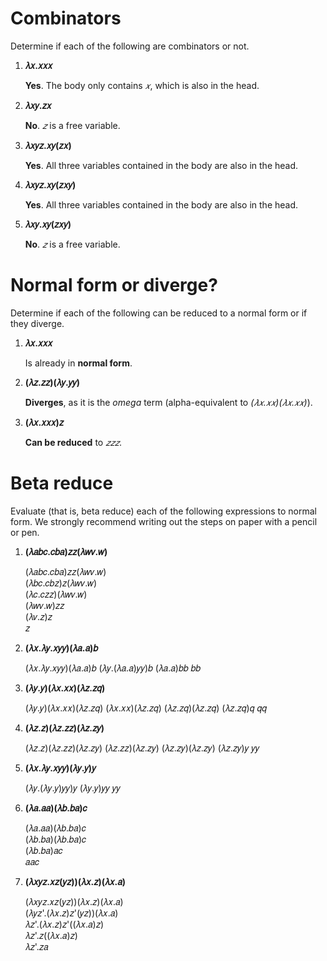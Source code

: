 # Combinators

Determine if each of the following are combinators or not.

1. **𝜆𝑥.𝑥𝑥𝑥**

   **Yes**. The body only contains *𝑥*, which is also in the head.

2. **𝜆𝑥𝑦.𝑧𝑥**

   **No**. *𝑧* is a free variable.

3. **𝜆𝑥𝑦𝑧.𝑥𝑦(𝑧𝑥)**

   **Yes**. All three variables contained in the body are also in the head.

4. **𝜆𝑥𝑦𝑧.𝑥𝑦(𝑧𝑥𝑦)**

   **Yes**. All three variables contained in the body are also in the head.

5. **𝜆𝑥𝑦.𝑥𝑦(𝑧𝑥𝑦)**

   **No**. *𝑧* is a free variable.

# Normal form or diverge?

Determine if each of the following can be reduced to a normal form or if they diverge.

1. **𝜆𝑥.𝑥𝑥𝑥**

   Is already in **normal form**.

2. **(𝜆𝑧.𝑧𝑧)(𝜆𝑦.𝑦𝑦)**

   **Diverges**, as it is the *omega* term (alpha-equivalent to *(𝜆𝑥.𝑥𝑥)(𝜆𝑥.𝑥𝑥)*).

3. **(𝜆𝑥.𝑥𝑥𝑥)𝑧**

   **Can be reduced** to *𝑧𝑧𝑧*.

# Beta reduce

Evaluate (that is, beta reduce) each of the following expressions to normal form. We strongly recommend writing out the steps on paper with a pencil or pen.

1. **(𝜆𝑎𝑏𝑐.𝑐𝑏𝑎)𝑧𝑧(𝜆𝑤𝑣.𝑤)**
   
   (𝜆𝑎𝑏𝑐.𝑐𝑏𝑎)𝑧𝑧(𝜆𝑤𝑣.𝑤)  
   (𝜆𝑏𝑐.𝑐𝑏𝑧)𝑧(𝜆𝑤𝑣.𝑤)  
   (𝜆𝑐.𝑐𝑧𝑧)(𝜆𝑤𝑣.𝑤)  
   (𝜆𝑤𝑣.𝑤)𝑧𝑧  
   (𝜆𝑣.𝑧)𝑧  
   𝑧

2. **(𝜆𝑥.𝜆𝑦.𝑥𝑦𝑦)(𝜆𝑎.𝑎)𝑏**
   
   (𝜆𝑥.𝜆𝑦.𝑥𝑦𝑦)(𝜆𝑎.𝑎)𝑏
   (𝜆𝑦.(𝜆𝑎.𝑎)𝑦𝑦)𝑏
   (𝜆𝑎.𝑎)𝑏𝑏
   𝑏𝑏
   
3. **(𝜆𝑦.𝑦)(𝜆𝑥.𝑥𝑥)(𝜆𝑧.𝑧𝑞)**
   
   (𝜆𝑦.𝑦)(𝜆𝑥.𝑥𝑥)(𝜆𝑧.𝑧𝑞)
   (𝜆𝑥.𝑥𝑥)(𝜆𝑧.𝑧𝑞)
   (𝜆𝑧.𝑧𝑞)(𝜆𝑧.𝑧𝑞)
   (𝜆𝑧.𝑧𝑞)𝑞
   𝑞𝑞
   
4. **(𝜆𝑧.𝑧)(𝜆𝑧.𝑧𝑧)(𝜆𝑧.𝑧𝑦)**

   (𝜆𝑧.𝑧)(𝜆𝑧.𝑧𝑧)(𝜆𝑧.𝑧𝑦)
   (𝜆𝑧.𝑧𝑧)(𝜆𝑧.𝑧𝑦)
   (𝜆𝑧.𝑧𝑦)(𝜆𝑧.𝑧𝑦)
   (𝜆𝑧.𝑧𝑦)𝑦
   𝑦𝑦

5. **(𝜆𝑥.𝜆𝑦.𝑥𝑦𝑦)(𝜆𝑦.𝑦)𝑦**

   (𝜆𝑦.(𝜆𝑦.𝑦)𝑦𝑦)𝑦
   (𝜆𝑦.𝑦)𝑦𝑦
   𝑦𝑦

6. **(𝜆𝑎.𝑎𝑎)(𝜆𝑏.𝑏𝑎)𝑐**

   (𝜆𝑎.𝑎𝑎)(𝜆𝑏.𝑏𝑎)𝑐  
   (𝜆𝑏.𝑏𝑎)(𝜆𝑏.𝑏𝑎)𝑐  
   (𝜆𝑏.𝑏𝑎)𝑎𝑐  
   𝑎𝑎𝑐

7. **(𝜆𝑥𝑦𝑧.𝑥𝑧(𝑦𝑧))(𝜆𝑥.𝑧)(𝜆𝑥.𝑎)**

   (𝜆𝑥𝑦𝑧.𝑥𝑧(𝑦𝑧))(𝜆𝑥.𝑧)(𝜆𝑥.𝑎)  
   (𝜆𝑦𝑧'.(𝜆𝑥.𝑧)𝑧'(𝑦𝑧))(𝜆𝑥.𝑎)  
   𝜆𝑧'.(𝜆𝑥.𝑧)𝑧'((𝜆𝑥.𝑎)𝑧)  
   𝜆𝑧'.𝑧((𝜆𝑥.𝑎)𝑧)  
   𝜆𝑧'.𝑧𝑎
